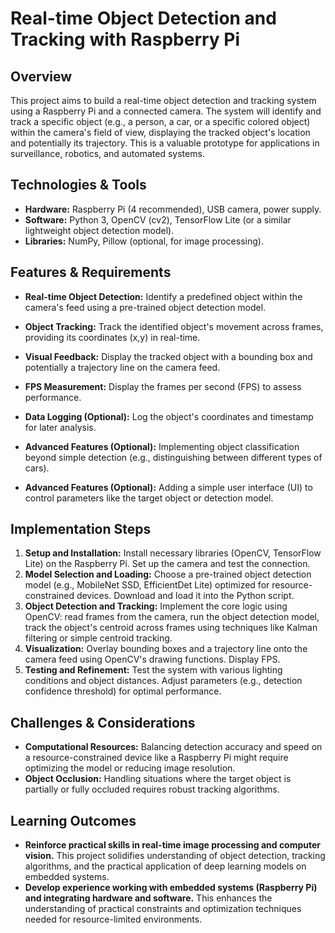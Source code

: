 # Real-time Object Detection and Tracking with Raspberry Pi

## Overview

This project aims to build a real-time object detection and tracking system using a Raspberry Pi and a connected camera. The system will identify and track a specific object (e.g., a person, a car, or a specific colored object) within the camera's field of view, displaying the tracked object's location and potentially its trajectory. This is a valuable prototype for applications in surveillance, robotics, and automated systems.

## Technologies & Tools

* **Hardware:** Raspberry Pi (4 recommended), USB camera, power supply.
* **Software:** Python 3, OpenCV (cv2), TensorFlow Lite (or a similar lightweight object detection model).
* **Libraries:**  NumPy, Pillow (optional, for image processing).

## Features & Requirements

- **Real-time Object Detection:** Identify a predefined object within the camera's feed using a pre-trained object detection model.
- **Object Tracking:**  Track the identified object's movement across frames, providing its coordinates (x,y) in real-time.
- **Visual Feedback:** Display the tracked object with a bounding box and potentially a trajectory line on the camera feed.
- **FPS Measurement:** Display the frames per second (FPS) to assess performance.
- **Data Logging (Optional):**  Log the object's coordinates and timestamp for later analysis.

- **Advanced Features (Optional):** Implementing object classification beyond simple detection (e.g., distinguishing between different types of cars).
- **Advanced Features (Optional):**  Adding a simple user interface (UI) to control parameters like the target object or detection model.


## Implementation Steps

1. **Setup and Installation:** Install necessary libraries (OpenCV, TensorFlow Lite) on the Raspberry Pi. Set up the camera and test the connection.
2. **Model Selection and Loading:** Choose a pre-trained object detection model (e.g., MobileNet SSD, EfficientDet Lite) optimized for resource-constrained devices. Download and load it into the Python script.
3. **Object Detection and Tracking:** Implement the core logic using OpenCV: read frames from the camera, run the object detection model, track the object's centroid across frames using techniques like Kalman filtering or simple centroid tracking.
4. **Visualization:** Overlay bounding boxes and a trajectory line onto the camera feed using OpenCV's drawing functions. Display FPS.
5. **Testing and Refinement:** Test the system with various lighting conditions and object distances. Adjust parameters (e.g., detection confidence threshold) for optimal performance.

## Challenges & Considerations

- **Computational Resources:**  Balancing detection accuracy and speed on a resource-constrained device like a Raspberry Pi might require optimizing the model or reducing image resolution.
- **Object Occlusion:** Handling situations where the target object is partially or fully occluded requires robust tracking algorithms.


## Learning Outcomes

- **Reinforce practical skills in real-time image processing and computer vision.** This project solidifies understanding of object detection, tracking algorithms, and the practical application of deep learning models on embedded systems.
- **Develop experience working with embedded systems (Raspberry Pi) and integrating hardware and software.** This enhances the understanding of practical constraints and optimization techniques needed for resource-limited environments.

